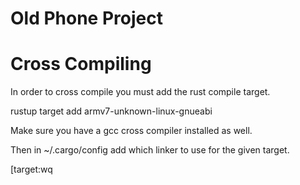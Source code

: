 Old Phone Project
=================

Cross Compiling
===============

In order to cross compile you must add the rust compile target.

rustup target add armv7-unknown-linux-gnueabi

Make sure you have a gcc cross compiler installed as well.

Then in ~/.cargo/config add which linker to use for the given target.

[target:wq
